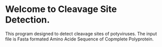 # Welcome to Cleavage Site Detection.
This program designed to detect cleavage sites of potyviruses.
The input file is Fasta formated Amino Acide Sequence of Copmplete Polyprotein.
